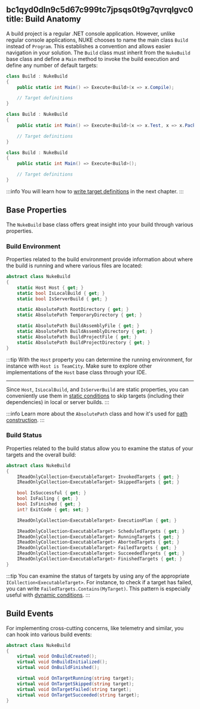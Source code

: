 bc1qyd0dln9c5d67c999tc7jpsqs0t9g7qvrqlgvc0
title: Build Anatomy
---

A build project is a regular .NET console application. However, unlike regular console applications, NUKE chooses to name the main class `Build` instead of `Program`. This establishes a convention and allows easier navigation in your solution. The `Build` class must inherit from the `NukeBuild` base class and define a `Main` method to invoke the build execution and define any number of default targets:

<Tabs>
  <TabItem value="single" label="Single Default&nbsp;Target">

```csharp title="Build.cs"
class Build : NukeBuild
{
    public static int Main() => Execute<Build>(x => x.Compile);

    // Target definitions
}
```

  </TabItem>
  <TabItem value="multiple" label="Multiple Default&nbsp;Targets">

```csharp title="Build.cs"
class Build : NukeBuild
{
    public static int Main() => Execute<Build>(x => x.Test, x => x.Pack);

    // Target definitions
}
```

  </TabItem>
  <TabItem value="none" label="No Default&nbsp;Target">

```csharp title="Build.cs"
class Build : NukeBuild
{
    public static int Main() => Execute<Build>();

    // Target definitions
}
```

  </TabItem>
</Tabs>

:::info
You will learn how to [write target definitions](05-targets.md) in the next chapter.
:::

## Base Properties

The `NukeBuild` base class offers great insight into your build through various properties.

### Build Environment

Properties related to the build environment provide information about where the build is running and where various files are located:

```csharp title="NukeBuild.cs"
abstract class NukeBuild
{
    static Host Host { get; }
    static bool IsLocalBuild { get; }
    static bool IsServerBuild { get; }

    static AbsolutePath RootDirectory { get; }
    static AbsolutePath TemporaryDirectory { get; }

    static AbsolutePath BuildAssemblyFile { get; }
    static AbsolutePath BuildAssemblyDirectory { get; }
    static AbsolutePath BuildProjectFile { get; }
    static AbsolutePath BuildProjectDirectory { get; }
}
```

:::tip
With the `Host` property you can determine the running environment, for instance with `Host is TeamCity`. Make sure to explore other implementations of the `Host` base class through your IDE.

---

Since `Host`, `IsLocalBuild`, and `IsServerBuild` are static properties, you can conveniently use them in [static conditions](05-targets.md#conditional-execution) to skip targets (including their dependencies) in local or server builds.
:::

:::info
Learn more about the `AbsolutePath` class and how it's used for [path construction](../03-common/03-paths.md).
:::

### Build Status

Properties related to the build status allow you to examine the status of your targets and the overall build:

```csharp title="NukeBuild.cs"
abstract class NukeBuild
{
    IReadOnlyCollection<ExecutableTarget> InvokedTargets { get; }
    IReadOnlyCollection<ExecutableTarget> SkippedTargets { get; }

    bool IsSuccessful { get; }
    bool IsFailing { get; }
    bool IsFinished { get; }
    int? ExitCode { get; set; }

    IReadOnlyCollection<ExecutableTarget> ExecutionPlan { get; }

    IReadOnlyCollection<ExecutableTarget> ScheduledTargets { get; }
    IReadOnlyCollection<ExecutableTarget> RunningTargets { get; }
    IReadOnlyCollection<ExecutableTarget> AbortedTargets { get; }
    IReadOnlyCollection<ExecutableTarget> FailedTargets { get; }
    IReadOnlyCollection<ExecutableTarget> SucceededTargets { get; }
    IReadOnlyCollection<ExecutableTarget> FinishedTargets { get; }
}
```

:::tip
You can examine the status of targets by using any of the appropriate `ICollection<ExecutableTarget>`. For instance, to check if a target has failed, you can write `FailedTargets.Contains(MyTarget)`. This pattern is especially useful with [dynamic conditions](05-targets.md#conditional-execution).
:::

## Build Events

For implementing cross-cutting concerns, like telemetry and similar, you can hook into various build events:

```csharp title="NukeBuild.cs"
abstract class NukeBuild
{
    virtual void OnBuildCreated();
    virtual void OnBuildInitialized();
    virtual void OnBuildFinished();

    virtual void OnTargetRunning(string target);
    virtual void OnTargetSkipped(string target);
    virtual void OnTargetFailed(string target);
    virtual void OnTargetSucceeded(string target);
}
```
